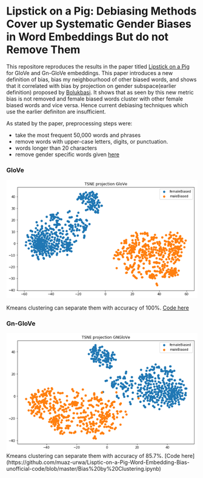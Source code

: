 # Lipstick on a Pig: Debiasing Methods Cover up Systematic Gender Biases in Word Embeddings But do not Remove Them

This repositore reproduces the results in the paper titled [Lipstick on a Pig](https://arxiv.org/abs/1903.03862) for GloVe and Gn-GloVe embeddings. This paper introduces a new definition of bias, bias my neighbourhood of other biased words, and shows that it correlated with bias by projection on gender subspace(earlier definition) proposed by [Bolukbasi](https://arxiv.org/abs/1607.06520). It shows that as seen by this new metric bias is not removed and female biased words cluster with other female biased words and vice versa. Hence current debiasing techniques which use the earlier definiton are insufficient.

As stated by the paper, preprocessing steps were:
- take the most frequent 50,000 words and phrases
- remove words with upper-case letters, digits, or punctuation.
- words longer than 20 characters
- remove gender specific words given [here](https://github.com/uclanlp/gn_glove/tree/master/wordlist)

### GloVe
<img src="glove.png" width="800">

Kmeans clustering can separate them with accuracy of 100%. [Code here](https://github.com/muaz-urwa/Lisptic-on-a-Pig-Word-Embedding-Bias-unofficial-code/blob/master/Bias%20by%20Clustering.ipynb)

### Gn-GloVe
<img src="gnglove.png" width="800">
Kmeans clustering can separate them with accuracy of 85.7%. [Code here](https://github.com/muaz-urwa/Lisptic-on-a-Pig-Word-Embedding-Bias-unofficial-code/blob/master/Bias%20by%20Clustering.ipynb)

